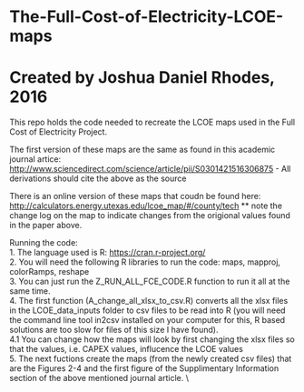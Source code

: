 # The-Full-Cost-of-Electricity-LCOE-maps
# Created by Joshua Daniel Rhodes, 2016

This repo holds the code needed to recreate the LCOE maps used in the Full Cost of Electricity Project.

The first version of these maps are the same as found in this academic journal artice: http://www.sciencedirect.com/science/article/pii/S0301421516306875
	- All derivations should cite the above as the source

There is an online version of these maps that coudn be found here: http://calculators.energy.utexas.edu/lcoe_map/#/county/tech
	** note the change log on the map to indicate changes from the origional values found in the paper above.

Running the code: \
	1. The language used is R: https://cran.r-project.org/ \
	2. You will need the following R libraries to run the code: maps, mapproj, colorRamps, reshape \
	3. You can just run the Z_RUN_ALL_FCE_CODE.R function to run it all at the same time. \
	4. The first function (A_change_all_xlsx_to_csv.R) converts all the xlsx files in the LCOE_data_inputs folder to csv files to be read into R (you will need the command line tool in2csv installed on your computer for this, R based solutions are too slow for files of this size I have found). \
		4.1 You can change how the maps will look by first changing the xlsx files so that the values, i.e. CAPEX values, influcence the LCOE values \
	5. The next fuctions create the maps (from the newly created csv files) that are the Figures 2-4 and the first figure of the Supplimentary Information section of the above mentioned journal article. \
